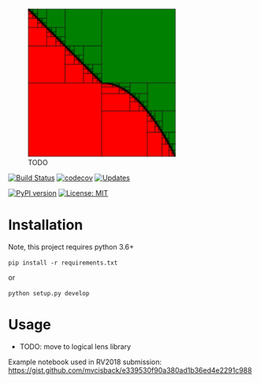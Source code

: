 <figure>
  <img src="assets/bipartition.png" alt="mbp logo" width=300px>
  <figcaption>
     TODO
  </figcaption>

</figure>

[![Build Status](https://travis-ci.org/mvcisback/py-aiger.svg?branch=master)](https://travis-ci.org/mvcisback/py-aiger)
[![codecov](https://codecov.io/gh/mvcisback/py-aiger/branch/master/graph/badge.svg)](https://codecov.io/gh/mvcisback/py-aiger)
[![Updates](https://pyup.io/repos/github/mvcisback/py-aiger/shield.svg)](https://pyup.io/repos/github/mvcisback/py-aiger/)

[![PyPI version](https://badge.fury.io/py/py-aiger.svg)](https://badge.fury.io/py/py-aiger)
[![License: MIT](https://img.shields.io/badge/License-MIT-yellow.svg)](https://opensource.org/licenses/MIT)


# Installation
Note, this project requires python 3.6+

`pip install -r requirements.txt`

or 

`python setup.py develop`

# Usage
- TODO: move to logical lens library

Example notebook used in RV2018 submission: https://gist.github.com/mvcisback/e339530f90a380ad1b36ed4e2291c988
